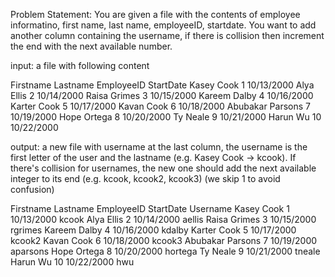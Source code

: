 Problem Statement: You are given a file with the contents of employee informatino, first name, last name, employeeID, startdate. You want to add another column containing the username, if there is collision then increment the end with the next available number.



input: a file with following content
 
Firstname Lastname EmployeeID StartDate
Kasey Cook 1 10/13/2000
Alya Ellis 2 10/14/2000
Raisa Grimes 3 10/15/2000
Kareem Dalby 4 10/16/2000
Karter Cook 5 10/17/2000
Kavan Cook 6 10/18/2000
Abubakar Parsons 7 10/19/2000
Hope Ortega 8 10/20/2000
Ty Neale 9 10/21/2000
Harun Wu 10 10/22/2000
 
output: a new file with username at the last column, the username is the first letter of the user and the lastname (e.g. Kasey Cook -> kcook). If there's collision for usernames, the new one should add the next available integer to its end (e.g. kcook, kcook2, kcook3) (we skip 1 to avoid confusion)
 
Firstname Lastname EmployeeID StartDate Username
Kasey Cook 1 10/13/2000 kcook
Alya Ellis 2 10/14/2000 aellis
Raisa Grimes 3 10/15/2000 rgrimes
Kareem Dalby 4 10/16/2000 kdalby
Karter Cook 5 10/17/2000 kcook2
Kavan Cook 6 10/18/2000 kcook3
Abubakar Parsons 7 10/19/2000 aparsons
Hope Ortega 8 10/20/2000 hortega
Ty Neale 9 10/21/2000 tneale
Harun Wu 10 10/22/2000 hwu
